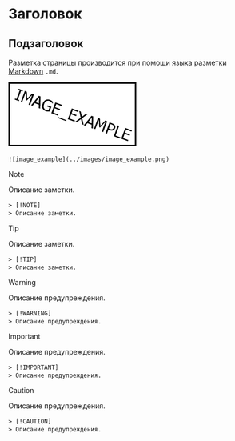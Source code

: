 Заголовок
=========

Подзаголовок
------------

Разметка страницы производится при помощи языка разметки [Markdown](http://daringfireball.net/projects/markdown/) `.md`.

![image_example](../images/image_example.png)
```
![image_example](../images/image_example.png)
```

> [!NOTE]
> Описание заметки.

```
> [!NOTE]
> Описание заметки.
```

> [!TIP]
> Описание заметки.

```
> [!TIP]
> Описание заметки.
```

> [!WARNING]
> Описание предупреждения.

```
> [!WARNING]
> Описание предупреждения.
```

> [!IMPORTANT]
> Описание предупреждения.

```
> [!IMPORTANT]
> Описание предупреждения.
```

> [!CAUTION]
> Описание предупреждения.

```
> [!CAUTION]
> Описание предупреждения.
```